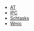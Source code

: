 - [AT](wiki/横向移动/执行命令&IPC&计划任务/AT.md)
- [IPC](wiki/横向移动/执行命令&IPC&计划任务/IPC.md)
- [Schtasks](wiki/横向移动/执行命令&IPC&计划任务/Schtasks.md)
- [Wmic](wiki/横向移动/执行命令&IPC&计划任务/Wmic.md)
